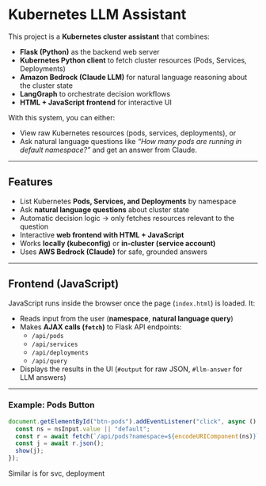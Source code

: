 # Kubernetes LLM Assistant

This project is a **Kubernetes cluster assistant** that combines:

- **Flask (Python)** as the backend web server  
- **Kubernetes Python client** to fetch cluster resources (Pods, Services, Deployments)  
- **Amazon Bedrock (Claude LLM)** for natural language reasoning about the cluster state  
- **LangGraph** to orchestrate decision workflows  
- **HTML + JavaScript frontend** for interactive UI  

With this system, you can either:

- View raw Kubernetes resources (pods, services, deployments), or  
- Ask natural language questions like *“How many pods are running in default namespace?”* and get an answer from Claude.  

---

## Features

- List Kubernetes **Pods, Services, and Deployments** by namespace  
- Ask **natural language questions** about cluster state  
- Automatic decision logic → only fetches resources relevant to the question  
- Interactive **web frontend with HTML + JavaScript**  
- Works **locally (kubeconfig)** or **in-cluster (service account)**  
- Uses **AWS Bedrock (Claude)** for safe, grounded answers  

---

##  Frontend (JavaScript)

JavaScript runs inside the browser once the page (`index.html`) is loaded. It:

- Reads input from the user (**namespace**, **natural language query**)  
- Makes **AJAX calls (`fetch`)** to Flask API endpoints:  
  - `/api/pods`  
  - `/api/services`  
  - `/api/deployments`  
  - `/api/query`  
- Displays the results in the UI (`#output` for raw JSON, `#llm-answer` for LLM answers)  

---

### Example: Pods Button

```javascript
document.getElementById("btn-pods").addEventListener("click", async () => {
  const ns = nsInput.value || "default";
  const r = await fetch(`/api/pods?namespace=${encodeURIComponent(ns)}`);
  const j = await r.json();
  show(j);
});

```

Similar is for svc, deployment 


